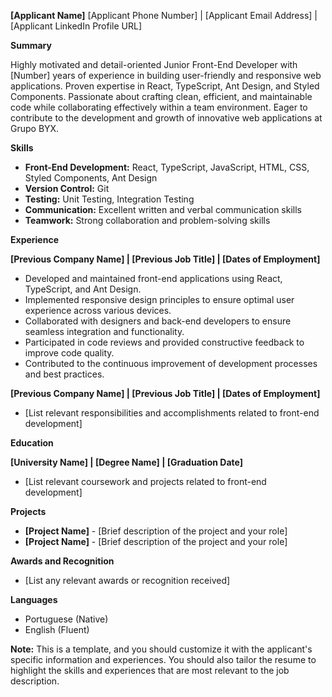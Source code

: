 **[Applicant Name]**
[Applicant Phone Number] | [Applicant Email Address] | [Applicant LinkedIn Profile URL]

**Summary**

Highly motivated and detail-oriented Junior Front-End Developer with [Number] years of experience in building user-friendly and responsive web applications. Proven expertise in React, TypeScript, Ant Design, and Styled Components. Passionate about crafting clean, efficient, and maintainable code while collaborating effectively within a team environment. Eager to contribute to the development and growth of innovative web applications at Grupo BYX.

**Skills**

* **Front-End Development:** React, TypeScript, JavaScript, HTML, CSS, Styled Components, Ant Design
* **Version Control:** Git
* **Testing:** Unit Testing, Integration Testing
* **Communication:** Excellent written and verbal communication skills
* **Teamwork:** Strong collaboration and problem-solving skills

**Experience**

**[Previous Company Name] | [Previous Job Title] | [Dates of Employment]**

* Developed and maintained front-end applications using React, TypeScript, and Ant Design.
* Implemented responsive design principles to ensure optimal user experience across various devices.
* Collaborated with designers and back-end developers to ensure seamless integration and functionality.
* Participated in code reviews and provided constructive feedback to improve code quality.
* Contributed to the continuous improvement of development processes and best practices.

**[Previous Company Name] | [Previous Job Title] | [Dates of Employment]**

* [List relevant responsibilities and accomplishments related to front-end development]

**Education**

**[University Name] | [Degree Name] | [Graduation Date]**

* [List relevant coursework and projects related to front-end development]

**Projects**

* **[Project Name]** - [Brief description of the project and your role]
* **[Project Name]** - [Brief description of the project and your role]

**Awards and Recognition**

* [List any relevant awards or recognition received]

**Languages**

* Portuguese (Native)
* English (Fluent)

**Note:** This is a template, and you should customize it with the applicant's specific information and experiences. You should also tailor the resume to highlight the skills and experiences that are most relevant to the job description.